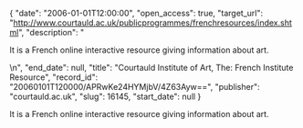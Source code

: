 {
  "date": "2006-01-01T12:00:00", 
  "open_access": true, 
  "target_url": "http://www.courtauld.ac.uk/publicprogrammes/frenchresources/index.shtml", 
  "description": "<p>It is a French online interactive resource giving information about art.</p>\n", 
  "end_date": null, 
  "title": "Courtauld Institute of Art, The: French Institute Resource", 
  "record_id": "20060101T120000/APRwKe24HYMjbV/4Z63Ayw==", 
  "publisher": "courtauld.ac.uk", 
  "slug": 16145, 
  "start_date": null
}

<p>It is a French online interactive resource giving information about art.</p>
